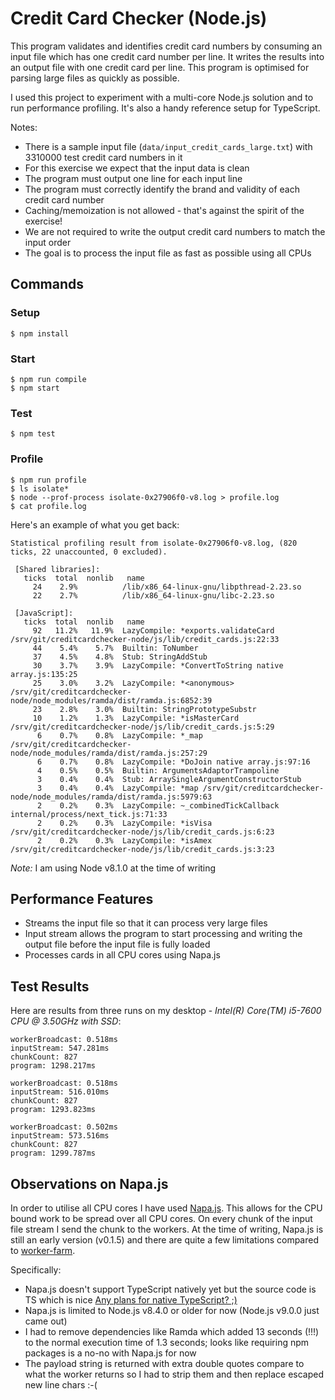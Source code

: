 # Credit Card Checker (Node.js)

This program validates and identifies credit card numbers by consuming an input file which has one credit card number per line. It writes the results into an output file with one credit card per line. This program is optimised for parsing large files as quickly as possible.

I used this project to experiment with a multi-core Node.js solution and to run performance profiling. It's also a handy reference setup for TypeScript.

Notes:
- There is a sample input file (`data/input_credit_cards_large.txt`) with 3310000 test credit card numbers in it
- For this exercise we expect that the input data is clean
- The program must output one line for each input line
- The program must correctly identify the brand and validity of each credit card number
- Caching/memoization is not allowed - that's against the spirit of the exercise!
- We are not required to write the output credit card numbers to match the input order
- The goal is to process the input file as fast as possible using all CPUs

## Commands

### Setup
```
$ npm install
```

### Start
```
$ npm run compile
$ npm start
```

### Test
```
$ npm test
```

### Profile
```
$ npm run profile
$ ls isolate*
$ node --prof-process isolate-0x27906f0-v8.log > profile.log
$ cat profile.log
```

Here's an example of what you get back:
```
Statistical profiling result from isolate-0x27906f0-v8.log, (820 ticks, 22 unaccounted, 0 excluded).

 [Shared libraries]:
   ticks  total  nonlib   name
     24    2.9%          /lib/x86_64-linux-gnu/libpthread-2.23.so
     22    2.7%          /lib/x86_64-linux-gnu/libc-2.23.so

 [JavaScript]:
   ticks  total  nonlib   name
     92   11.2%   11.9%  LazyCompile: *exports.validateCard /srv/git/creditcardchecker-node/js/lib/credit_cards.js:22:33
     44    5.4%    5.7%  Builtin: ToNumber
     37    4.5%    4.8%  Stub: StringAddStub
     30    3.7%    3.9%  LazyCompile: *ConvertToString native array.js:135:25
     25    3.0%    3.2%  LazyCompile: *<anonymous> /srv/git/creditcardchecker-node/node_modules/ramda/dist/ramda.js:6852:39
     23    2.8%    3.0%  Builtin: StringPrototypeSubstr
     10    1.2%    1.3%  LazyCompile: *isMasterCard /srv/git/creditcardchecker-node/js/lib/credit_cards.js:5:29
      6    0.7%    0.8%  LazyCompile: *_map /srv/git/creditcardchecker-node/node_modules/ramda/dist/ramda.js:257:29
      6    0.7%    0.8%  LazyCompile: *DoJoin native array.js:97:16
      4    0.5%    0.5%  Builtin: ArgumentsAdaptorTrampoline
      3    0.4%    0.4%  Stub: ArraySingleArgumentConstructorStub
      3    0.4%    0.4%  LazyCompile: *map /srv/git/creditcardchecker-node/node_modules/ramda/dist/ramda.js:5979:63
      2    0.2%    0.3%  LazyCompile: ~_combinedTickCallback internal/process/next_tick.js:71:33
      2    0.2%    0.3%  LazyCompile: *isVisa /srv/git/creditcardchecker-node/js/lib/credit_cards.js:6:23
      2    0.2%    0.3%  LazyCompile: *isAmex /srv/git/creditcardchecker-node/js/lib/credit_cards.js:3:23
```

*Note:* I am using Node v8.1.0 at the time of writing


## Performance Features
- Streams the input file so that it can process very large files
- Input stream allows the program to start processing and writing the output file before the input file is fully loaded
- Processes cards in all CPU cores using Napa.js

## Test Results

Here are results from three runs on my desktop - *Intel(R) Core(TM) i5-7600 CPU @ 3.50GHz with SSD*:

```
workerBroadcast: 0.518ms
inputStream: 547.281ms
chunkCount: 827
program: 1298.217ms

workerBroadcast: 0.518ms
inputStream: 516.010ms
chunkCount: 827
program: 1293.823ms

workerBroadcast: 0.502ms
inputStream: 573.516ms
chunkCount: 827
program: 1299.787ms
```

## Observations on Napa.js

In order to utilise all CPU cores I have used [Napa.js](https://github.com/Microsoft/napajs). This allows for the CPU bound work to be spread over all CPU cores. On every chunk of the input file stream I send the chunk to the workers. At the time of writing, Napa.js is still an early version (v0.1.5) and there are quite a few limitations compared to [worker-farm](https://www.npmjs.com/package/worker-farm).

Specifically:
- Napa.js doesn't support TypeScript natively yet but the source code is TS which is nice [Any plans for native TypeScript? ;)](https://github.com/Microsoft/napajs/issues/100)
- Napa.js is limited to Node.js v8.4.0 or older for now (Node.js v9.0.0 just came out)
- I had to remove dependencies like Ramda which added 13 seconds (!!!) to the normal execution time of 1.3 seconds; looks like requiring npm packages is a no-no with Napa.js for now
- The payload string is returned with extra double quotes compare to what the worker returns so I had to strip them and then replace escaped new line chars :-(

